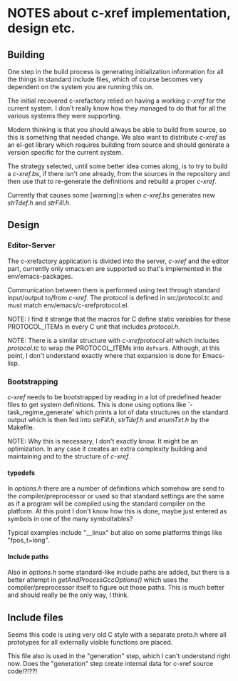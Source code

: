 # NOTES about c-xref implementation, design etc. #

## Building ##

One step in the build process is generating initialization information
for all the things in standard include files, which of course becomes
very dependent on the system you are running this on.

The initial recovered c-xrefactory relied on having a working _c-xref_
for the current system. I don't really know how they managed to do
that for all the various systems they were supporting.

Modern thinking is that you should always be able to build from
source, so this is something that needed change. We also want to
distribute _c-xref_ as an el-get library which requires building from
source and should generate a version specific for the current system.

The strategy selected, until some better idea comes along, is to try
to build a _c-xref.bs_, if there isn't one already, from the sources in
the repository and then use that to re-generate the definitions and
rebuild a proper _c-xref_.

Currently that causes some [warning]:s when _c-xref.bs_ generates new
_strTdef.h_ and _strFill.h_.

## Design ##

### Editor-Server

The c-xrefactory application is divided into the server, _c-xref_ and
the editor part, currently only emacs:en are supported so that's
implemented in the env/emacs-packages.

Communication between them is performed using text through standard
input/output to/from _c-xref_. The protocol is defined in
src/protocol.tc and must match env/emacs/c-xrefprotocol.el.

NOTE: I find it strange that the macros for C define static variables for
these PROTOCOL_ITEMs in every C unit that includes _protocol.h_.

NOTE: There is a similar structure with _c-xrefprotocol.elt_ which
includes _protocol.tc_ to wrap the PROTOCOL_ITEMs into
`defvar`s. Although, at this point, I don't understand exactly where
that expansion is done for Emacs-lisp.

### Bootstrapping

_c-xref_ needs to be bootstrapped by reading in a lot of predefined
header files to get system definitions. This is done using options
like `-task_regime_generate' which prints a lot of data structures on
the standard output which is then fed into _strFill.h_, _strTdef.h_
and _enumTxt.h_ by the Makefile.

NOTE: Why this is necessary, I don't exactly know. It might be an
optimization. In any case it creates an extra complexity building and
maintaining and to the structure of _c-xref_.

#### typedefs

In _options.h_ there are a number of definitions which somehow are
send to the compiler/preprocessor or used so that standard settings
are the same as if a program will be compiled using the standard
compiler on the platform. At this point I don't know how this is done,
maybe just entered as symbols in one of the many symboltables?

Typical examples include "__linux" but also on some platforms things
like "fpos_t=long".

#### Include paths

Also in _options.h_ some standard-like include paths are added, but
there is a better attempt in _getAndProcessGccOptions()_ which uses
the compiler/preprocessor itself to figure out those paths. This is
much better and should really be the only way, I think.

## Include files

Seems this code is using very old C style with a separate proto.h
where all prototypes for all externally visible functions are placed.

This file also is used in the "generation" step, which I can't
understand right now. Does the "generation" step create internal data
for c-xref source code!?!??!
